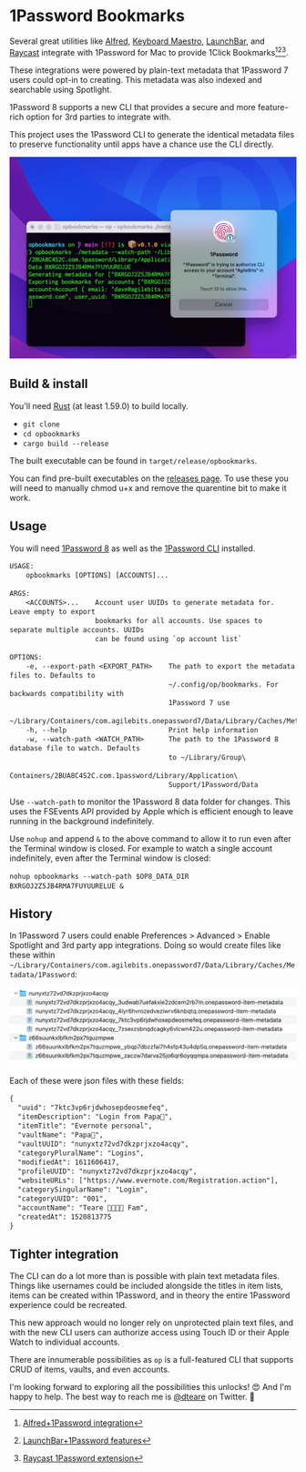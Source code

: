 # 1Password Bookmarks

Several great utilities like [Alfred](https://www.alfredapp.com), [Keyboard Maestro](https://www.keyboardmaestro.com/main/), [LaunchBar](https://www.obdev.at/products/launchbar/index.html), and [Raycast](https://www.raycast.com) integrate with 1Password for Mac to provide 1Click Bookmarks[^1][^2][^3].

These integrations were powered by plain-text metadata that 1Password 7 users could opt-in to creating. This metadata was also indexed and searchable using Spotlight.

1Password 8 supports a new CLI that provides a secure and more feature-rich option for 3rd parties to integrate with.

This project uses the 1Password CLI to generate the identical metadata files to preserve functionality until apps have a chance use the CLI directly.

![opbookmarks authorizing with 1Password 8](./images/opbookmarks.png)

## Build & install

You'll need [Rust](https://www.rust-lang.org) (at least 1.59.0) to build locally.

- `git clone`
- `cd opbookmarks`
- `cargo build --release`

The built executable can be found in `target/release/opbookmarks`.

You can find pre-built executables on the [releases page](https://github.com/dteare/opbookmarks/releases). To use these you will need to manually chmod u+x and remove the quarentine bit to make it work.

## Usage

You will need [1Password 8](http://1password.com/downloads/mac/#beta-downloads) as well as the [1Password CLI](https://developer.1password.com/docs/cli) installed.

```
USAGE:
    opbookmarks [OPTIONS] [ACCOUNTS]...

ARGS:
    <ACCOUNTS>...    Account user UUIDs to generate metadata for. Leave empty to export
                     bookmarks for all accounts. Use spaces to separate multiple accounts. UUIDs
                     can be found using `op account list`

OPTIONS:
    -e, --export-path <EXPORT_PATH>    The path to export the metadata files to. Defaults to
                                       ~/.config/op/bookmarks. For backwards compatibility with
                                       1Password 7 use
                                       ~/Library/Containers/com.agilebits.onepassword7/Data/Library/Caches/Metadata/1Password
    -h, --help                         Print help information
    -w, --watch-path <WATCH_PATH>      The path to the 1Password 8 database file to watch. Defaults
                                       to ~/Library/Group\
                                       Containers/2BUA8C4S2C.com.1password/Library/Application\
                                       Support/1Password/Data
```

Use `--watch-path` to monitor the 1Password 8 data folder for changes. This uses the FSEvents API provided by Apple which is efficient enough to leave running in the background indefinitely.

Use `nohup` and append `&` to the above command to allow it to run even after the Terminal window is closed. For example to watch a single account indefinitely, even after the Terminal window is closed:

`nohup opbookmarks --watch-path $OP8_DATA_DIR BXRGOJ2Z5JB4RMA7FUYUURELUE &`

## History

In 1Password 7 users could enable Preferences > Advanced > Enable Spotlight and 3rd party app integrations. Doing so would create files like these within `~/Library/Containers/com.agilebits.onepassword7/Data/Library/Caches/Metadata/1Password`:

![Created metadata files for items when 3rd-party app integration was enabled](./images/1password-7-metadata.png)

Each of these were json files with these fields:

```
{
  "uuid": "7ktc3vp6rjdwhosepdeosmefeq",
  "itemDescription": "Login from Papa🐻",
  "itemTitle": "Evernote personal",
  "vaultName": "Papa🐻",
  "vaultUUID": "nunyxtz72vd7dkzprjxzo4acqy",
  "categoryPluralName": "Logins",
  "modifiedAt": 1611606417,
  "profileUUID": "nunyxtz72vd7dkzprjxzo4acqy",
  "websiteURLs": ["https://www.evernote.com/Registration.action"],
  "categorySingularName": "Login",
  "categoryUUID": "001",
  "accountName": "Teare 👨‍👩‍👧‍👦 Fam",
  "createdAt": 1520813775
}
```

## Tighter integration

The CLI can do a lot more than is possible with plain text metadata files. Things like usernames could be included alongside the titles in item lists, items can be created within 1Password, and in theory the entire 1Password experience could be recreated.

This new approach would no longer rely on unprotected plain text files, and with the new CLI users can authorize access using Touch ID or their Apple Watch to individual accounts.

There are innumerable possibilities as `op` is a full-featured CLI that supports CRUD of items, vaults, and even accounts.

I'm looking forward to exploring all the possibilities this unlocks! 😍 And I'm happy to help. The best way to reach me is [@dteare](https://twitter.com/dteare) on Twitter. 🤗

[^1]: [Alfred+1Password integration](https://www.alfredapp.com/help/features/1password/)
[^2]: [LaunchBar+1Password features](https://www.obdev.at/products/launchbar/features.html)
[^3]: [Raycast 1Password extension](https://www.raycast.com/khasbilegt/1password7)
